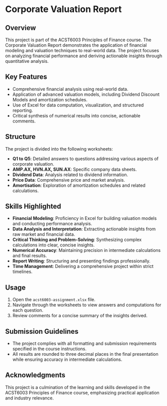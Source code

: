# Corporate Valuation Report

## Overview
This project is part of the ACST6003 Principles of Finance course. The Corporate Valuation Report demonstrates the application of financial modeling and valuation techniques to real-world data. The project focuses on analyzing financial performance and deriving actionable insights through quantitative analysis.

## Key Features
- Comprehensive financial analysis using real-world data.
- Application of advanced valuation models, including Dividend Discount Models and amortization schedules.
- Use of Excel for data computation, visualization, and structured reporting.
- Critical synthesis of numerical results into concise, actionable comments.

## Structure
The project is divided into the following worksheets:
- **Q1 to Q5**: Detailed answers to questions addressing various aspects of corporate valuation.
- **AMP.AX, HVN.AX, SUN.AX**: Specific company data sheets.
- **Dividend Data**: Analysis related to dividend information.
- **Price Data**: Comprehensive price and market analysis.
- **Amortisation**: Exploration of amortization schedules and related calculations.

## Skills Highlighted
- **Financial Modeling**: Proficiency in Excel for building valuation models and conducting performance analysis.
- **Data Analysis and Interpretation**: Extracting actionable insights from raw market and financial data.
- **Critical Thinking and Problem-Solving**: Synthesizing complex calculations into clear, concise insights.
- **Numerical Accuracy**: Maintaining precision in intermediate calculations and final results.
- **Report Writing**: Structuring and presenting findings professionally.
- **Time Management**: Delivering a comprehensive project within strict timelines.

## Usage
1. Open the `acst6003-assignment.xlsx` file.
2. Navigate through the worksheets to view answers and computations for each question.
3. Review comments for a concise summary of the insights derived.

## Submission Guidelines
- The project complies with all formatting and submission requirements specified in the course instructions.
- All results are rounded to three decimal places in the final presentation while ensuring accuracy in intermediate calculations.

## Acknowledgments
This project is a culmination of the learning and skills developed in the ACST6003 Principles of Finance course, emphasizing practical application and industry relevance.
